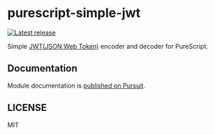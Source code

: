 # purescript-simple-jwt

[![Latest release](http://img.shields.io/github/release/oreshinya/purescript-simple-jwt.svg)](https://github.com/oreshinya/purescript-simple-jwt/releases)

Simple [JWT(JSON Web Token)](http://self-issued.info/docs/draft-ietf-oauth-json-web-token.html) encoder and decoder for PureScript.

## Documentation

Module documentation is [published on Pursuit](http://pursuit.purescript.org/packages/purescript-simple-jwt).

## LICENSE

MIT
